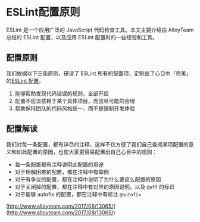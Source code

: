 # ESLint配置原则

ESLint 是一个应用广泛的 JavaScript 代码检查工具。本文主要介绍由 AlloyTeam 总结的 ESLint 配置，以及应用 ESLint 配置时的一些经验和工具。

## 配置原则

我们依据以下三条原则，研读了 ESLint 所有的配置项，定制出了心目中「完美」的[ESLint 配置](https://github.com/AlloyTeam/eslint-config-alloy)。

1. 能够帮助发现代码错误的规则，全部开启
2. 配置不应该依赖于某个具体项目，而应尽可能的合理
3. 帮助保持团队的代码风格统一，而不是限制开发体验

## 配置解读

我们对每一条配置，都有详尽的注释，这样不仅方便了我们自己查阅某项配置的意义和如此配置的原因，也使大家更容易配置出自己心目中的规则：

* 每一条配置都有注释说明此配置的用途
* 对于理解困难的配置，都在注释中有举例
* 对于有争议的配置，都在注释中说明了为什么要这么配置的原因
* 对于关闭掉的配置，都在注释中有对应的原因说明，以及
  `@off`
  的标识
* 对于能够 autofix 的配置，都在注释中有标注
  `@autofix`

[http://www.alloyteam.com/2017/08/13065/](http://www.alloyteam.com/2017/08/13065/)





